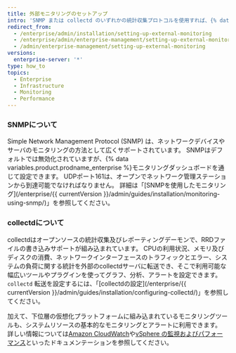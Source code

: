 ```yaml
---
title: 外部モニタリングのセットアップ
intro: 'SNMP または collectd のいずれかの統計収集プロトコルを使用すれば、{% data variables.product.prodname_ghe_server %} アプライアンスで基本的なシステムリソースを監視できます。'
redirect_from:
  - /enterprise/admin/installation/setting-up-external-monitoring
  - /enterprise/admin/enterprise-management/setting-up-external-monitoring
  - /admin/enterprise-management/setting-up-external-monitoring
versions:
  enterprise-server: '*'
type: how_to
topics:
  - Enterprise
  - Infrastructure
  - Monitoring
  - Performance
---
```


### SNMPについて

Simple Network Management Protocol (SNMP) は、ネットワークデバイスやサーバのモニタリングの方法として広くサポートされています。 SNMPはデフォルトでは無効化されていますが、{% data variables.product.prodname_enterprise %}モニタリングダッシュボードを通じて設定できます。 UDPポート161は、オープンでネットワーク管理ステーションから到達可能でなければなりません。 詳細は「[SNMPを使用したモニタリング](/enterprise/{{ currentVersion }}/admin/guides/installation/monitoring-using-snmp/)」を参照してください。

### collectdについて

collectdはオープンソースの統計収集及びレポーティングデーモンで、RRDファイルの書き込みサポートが組み込まれています。 CPUの利用状況、メモリ及びディスクの消費、ネットワークインターフェースのトラフィックとエラー、システムの負荷に関する統計を外部のcollectdサーバに転送でき、そこで利用可能な幅広いツールやプラグインを使ってグラフ、分析、アラートを設定できます。 `collectd` 転送を設定するには、「[collectdの設定](/enterprise/{{ currentVersion }}/admin/guides/installation/configuring-collectd/)」を参照してください。

加えて、下位層の仮想化プラットフォームに組み込まれているモニタリングツールも、システムリソースの基本的なモニタリングとアラートに利用できます。 詳しい情報については[Amazon CloudWatch](https://aws.amazon.com/jp/cloudwatch//)や[vSphere の監視およびパフォー マンス](http://pubs.vmware.com/vsphere-50/topic/com.vmware.ICbase/PDF/vsphere-esxi-vcenter-server-50-monitoring-performance-guide.pdf)といったドキュメンテーションを参照してください。

